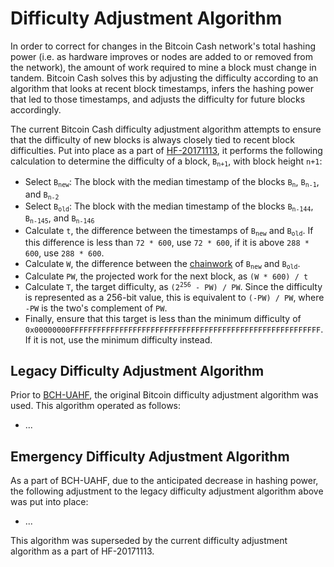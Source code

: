 # Difficulty Adjustment Algorithm

In order to correct for changes in the Bitcoin Cash network's total hashing power (i.e. as hardware improves or nodes are added to or removed from the network), the amount of work required to mine a block must change in tandem.
Bitcoin Cash solves this by adjusting the difficulty according to an algorithm that looks at recent block timestamps, infers the hashing power that led to those timestamps, and adjusts the difficulty for future blocks accordingly.

The current Bitcoin Cash difficulty adjustment algorithm attempts to ensure that the difficulty of new blocks is always closely tied to recent block difficulties.
Put into place as a part of [HF-20171113](/protocol/forks/hf-20171113), it performs the following calculation to determine the difficulty of a block, <code>B<sub>n+1</sub></code>, with block height `n+1`:

 - Select <code>B<sub>new</sub></code>: The block with the median timestamp of the blocks <code>B<sub>n</sub></code>, <code>B<sub>n-1</sub></code>, and <code>B<sub>n-2</sub></code>
 - Select <code>B<sub>old</sub></code>: The block with the median timestamp of the blocks <code>B<sub>n-144</sub></code>, <code>B<sub>n-145</sub></code>, and <code>B<sub>n-146</sub></code>
 - Calculate `t`, the difference between the timestamps of <code>B<sub>new</sub></code> and <code>B<sub>old</sub></code>.  If this difference is less than `72 * 600`, use `72 * 600`, if it is above `288 * 600`, use `288 * 600`.
 - Calculate `W`, the difference between the [chainwork](/protocol/blockchain/proof-of-work#chainwork) of <code>B<sub>new</sub></code> and <code>B<sub>old</sub></code>.
 - Calculate `PW`, the projected work for the next block, as `(W * 600) / t`
 - Calculate `T`, the target difficulty, as <code>(2<sup>256</sup> - PW) / PW</code>.  Since the difficulty is represented as a 256-bit value, this is equivalent to `(-PW) / PW`, where `-PW` is the two's complement of `PW`.
 - Finally, ensure that this target is less than the minimum difficulty of `0x00000000FFFFFFFFFFFFFFFFFFFFFFFFFFFFFFFFFFFFFFFFFFFFFFFFFFFFFFFF`.  If it is not, use the minimum difficulty instead.

## Legacy Difficulty Adjustment Algorithm

Prior to [BCH-UAHF](/protocol/forks/bch-uahf), the original Bitcoin difficulty adjustment algorithm was used.
This algorithm operated as follows:

 - ...

## Emergency Difficulty Adjustment Algorithm

As a part of BCH-UAHF, due to the anticipated decrease in hashing power, the following adjustment to the legacy difficulty adjustment algorithm above was put into place:

 - ...

This algorithm was superseded by the current difficulty adjustment algorithm as a part of HF-20171113.